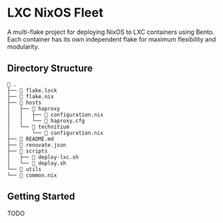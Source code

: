 # LXC NixOS Fleet

A multi-flake project for deploying NixOS to LXC containers using Bento. Each container has its own independent flake for maximum flexibility and modularity.

## Directory Structure

```
 .
├──  flake.lock
├──  flake.nix
├──  hosts
│   ├──  haproxy
│   │   ├──  configuration.nix
│   │   └──  haproxy.cfg
│   └──  technitium
│       └──  configuration.nix
├── 󰂺 README.md
├── 󰉼 renovate.json
├──  scripts
│   ├──  deploy-lxc.sh
│   └──  deploy.sh
└──  utils
└──  common.nix
```

## Getting Started

TODO
